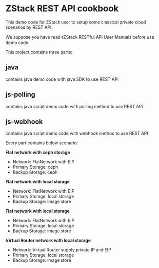 # ZStack REST API cookbook

This demo code for ZStack user to setup some classical private cloud scenarios by REST API.

We suppose you have read 《ZStack RESTful API User Manual》 before use demo code.

This project contains three parts:
## java
contains java demo code with java SDK to use REST API
## js-polling
contains java script demo code with polling method to use REST API
## js-webhook
contains java script demo code with webhook method to use REST API

Every part contains below scenario:

**Flat network with ceph storage**

 - Network: FlatNetwork with EIP
 - Primary Storage: ceph
 - Backup Storage: ceph
 
**Flat network with local storage**

 - Network: FlatNetwork with EIP
 - Primary Storage: local storage
 - Backup Storage: image store
 
**Flat network with local storage**

 - Network: FlatNetwork with EIP
 - Primary Storage: local storage
 - Backup Storage: image store

**Virtual Router network with local storage**

 - Network: Virtual Router supply private IP and EIP
 - Primary Storage: local storage
 - Backup Storage: image store




